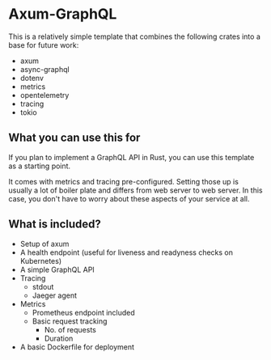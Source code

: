 # Axum-GraphQL

This is a relatively simple template that combines the following crates into a base for future work:

- axum
- async-graphql
- dotenv
- metrics
- opentelemetry
- tracing
- tokio

## What you can use this for

If you plan to implement a GraphQL API in Rust, you can use this template as a starting point.

It comes with metrics and tracing pre-configured. Setting those up is usually a lot of boiler plate and differs from web server to web server. In this case, you don't have to worry about these aspects of your service at all.

## What is included?

- Setup of axum
- A health endpoint (useful for liveness and readyness checks on Kubernetes)
- A simple GraphQL API
- Tracing
  - stdout
  - Jaeger agent
- Metrics
  - Prometheus endpoint included
  - Basic request tracking
    - No. of requests
    - Duration
- A basic Dockerfile for deployment